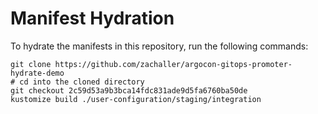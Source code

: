 # Manifest Hydration

To hydrate the manifests in this repository, run the following commands:

```shell
git clone https://github.com/zachaller/argocon-gitops-promoter-hydrate-demo
# cd into the cloned directory
git checkout 2c59d53a9b3bca14fdc831ade9d5fa6760ba50de
kustomize build ./user-configuration/staging/integration
```
